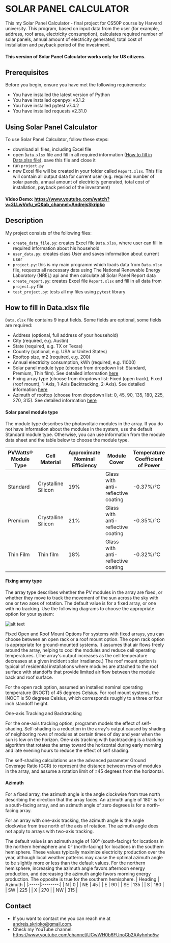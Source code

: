 
# SOLAR PANEL CALCULATOR

This my Solar Panel Calculator - final project for CS50P course by Harvard university.  This program, based on input data from the user (for example, address, roof area, electricity consumption), calculates required number of solar panels, annual amount of electricity generated, total cost of installation  and payback period of the investment.
#### This version of Solar Panel Calculator works only for US citizens.

## Prerequisites

Before you begin, ensure you have met the following requirements:
* You have installed the latest version of Python
* You have installed openpyxl v3.1.2
* You have installed pytest v7.4.2
* You have installed requests v2.31.0

## Using Solar Panel Calculator

To use Solar Panel Calculator, follow these steps:

* download all files, including Excel file
* open `Data.xlsx` file and fill in all required information ([How to fill in Data.xlsx file](##how-to-fill-in-data.xlsx-file)), save this file and close it
* run `project.py`
* new Excel file will be created in your folder called `Report.xlsx`. This file will contain all output data for current user (e.g. required number of solar panels, annual amount of electricity generated, total cost of installation, payback period of the investment)

#### Video Demo:  <https://www.youtube.com/watch?v=3LLwVofu_vQ&ab_channel=AndrejsSkripko>

## Description
My project consists of the following files:
- `create_data_file.py`: creates Excel file `Data.xlsx`, where user can fill in required information about his household
- `user_data.py`: creates class User and saves information about current user
- `project.py`: this is my main programm which loads data from `Data.xlsx` file, requests all necessary data using The National Renewable Energy Laboratory (NREL) api and then calculate all Solar Panel Report data
- `create_report.py`: creates Excel file `Report.xlsx` and fill in all data from `project.py` file
- `test_project.py`: tests all my files using `pytest` library

## How to fill in Data.xlsx file
`Data.xlsx` file contains 9 input fields. Some fields are optional, some fields are required:
* Address (optional, full address of your household)
* City (required, e.g. Austin)
* State (required, e.g. TX or Texas)
* Country (optional, e.g. USA or United States)
* Rooftop size, m2 (required, e.g. 200)
* Annual electricity consumption, kWh (required, e.g. 11000)
* Solar panel module type (choose from dropdown list: Standard, Premium, Thin film). See detailed information [here](####solar-panel-module-type)
* Fixing array type (choose from dropdown list: Fixed (open track), Fixed (roof mount), 1-Axis, 1-Axis Backtracking, 2-Axis). See detailed information [here](####fixing-array-type)
* Azimuth of rooftop (choose from dropdown list: 0, 45, 90, 135, 180, 225, 270, 315). See detailed information [here](####azimuth)


#### Solar panel module type
The module type describes the photovoltaic modules in the array. If you do not have information about the modules in the system, use the default Standard module type. Otherwise, you can use information from the module data sheet and the table below to choose the module type.


| PVWatts® Module Type | Cell Material       | Approximate Nominal Efficiency | Module Cover                       | Temperature Coefficient of Power |
| -------------------- | ------------------- | ------------------------------ | ---------------------------------- | -------------------------------- |
| Standard             | Crystalline Silicon | 19%                            | Glass with anti-reflective coating | \-0.37%/°C                       |
| Premium              | Crystalline Silicon | 21%                            | Glass with anti-reflective coating | \-0.35%/°C                       |
| Thin Film            | Thin film           | 18%                            | Glass with anti-reflective coating | \-0.32%/°C                       |

#### Fixing array type
The array type describes whether the PV modules in the array are fixed, or whether they move to track the movement of the sun across the sky with one or two axes of rotation. The default value is for a fixed array, or one with no tracking. Use the following diagrams to choose the appropriate option for your system:

![alt text](https://pvwatts.nrel.gov/docs/en/tracking.png)

Fixed Open and Roof Mount Options
For systems with fixed arrays, you can choose between an open rack or a roof mount option. The open rack option is appropriate for ground-mounted systems. It assumes that air flows freely around the array, helping to cool the modules and reduce cell operating temperatures. (The array's output increases as the cell temperature decreases at a given incident solar irradiance.) The roof mount option is typical of residential installations where modules are attached to the roof surface with standoffs that provide limited air flow between the module back and roof surface.

For the open rack option, assumed an installed nominal operating temperature (INOCT) of 45 degrees Celsius. For roof mount systems, the INOCT is 50 degrees Celsius, which corresponds roughly to a three or four inch standoff height.

One-axis Tracking and Backtracking

For the one-axis tracking option, programm models the effect of self-shading. Self-shading is a reduction in the array's output caused by shading of neighboring rows of modules at certain times of day and year when the sun is low on the horizon. One-axis tracking with backtracking is a tracking algorithm that rotates the array toward the horizontal during early morning and late evening hours to reduce the effect of self shading.

The self-shading calculations use the advanced parameter Ground Coverage Ratio (GCR) to represent the distance between rows of modules in the array, and assume a rotation limit of ±45 degrees from the horizontal.

#### Azimuth
For a fixed array, the azimuth angle is the angle clockwise from true north describing the direction that the array faces. An azimuth angle of 180° is for a south-facing array, and an azimuth angle of zero degrees is for a north-facing array.

For an array with one-axis tracking, the azimuth angle is the angle clockwise from true north of the axis of rotation. The azimuth angle does not apply to arrays with two-axis tracking.

The default value is an azimuth angle of 180° (south-facing) for locations in the northern hemisphere and 0° (north-facing) for locations in the southern hemisphere. These values typically maximize electricity production over the year, although local weather patterns may cause the optimal azimuth angle to be slightly more or less than the default values. For the northern hemisphere, increasing the azimuth angle favors afternoon energy production, and decreasing the azimuth angle favors morning energy production. The opposite is true for the southern hemisphere.
| Heading |  Azimuth  |
|:-----|:--------:|
| N   | 0 |
| NE   |  45  |
| E   | 90 |
| SE   | 135 |
| S   | 180 |
| SW   | 225 |
| X   | 270 |
| NW   | 315 |

## Contact

* If you want to contact me you can reach me at <andrejs.skripko@gmail.com>.
* Check my YouTube channel: https://www.youtube.com/channel/UCwWH0b6FUnoGb2AAyhnhq5w
